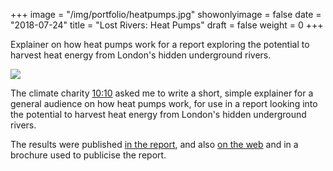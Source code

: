 +++
image = "/img/portfolio/heatpumps.jpg"
showonlyimage = false
date = "2018-07-24"
title = "Lost Rivers: Heat Pumps"
draft = false
weight = 0
+++

Explainer on how heat pumps work for a report exploring the potential to harvest heat energy from London's hidden underground rivers.

<!--more-->

![](/img/portfolio/heatpumps.jpg)

The climate charity [10:10](https://1010uk.org/) asked me to write a short, simple explainer for a general audience on how heat pumps work, for use in a report looking into the potential to harvest heat energy from London's hidden underground rivers.

The results were published [in the report](http://files.1010global.org.s3.amazonaws.com/documents/LostRivers_heat_seeking_report.pdf), and also [on the web](https://1010uk.org/articles/what-on-earth-is-a-heat-pump) and in a brochure used to publicise the report.